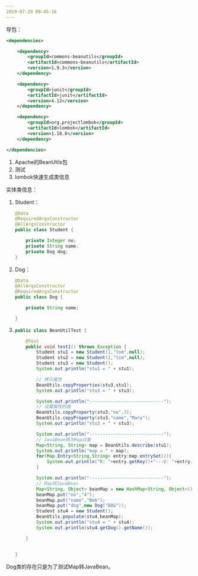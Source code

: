 ```yaml
---
2019-07-29 09:45:16
---
```




导包：

```xml
<dependencies>

    <dependency>
        <groupId>commons-beanutils</groupId>
        <artifactId>commons-beanutils</artifactId>
        <version>1.9.3</version>
    </dependency>

    <dependency>
        <groupId>junit</groupId>
        <artifactId>junit</artifactId>
        <version>4.12</version>
    </dependency>

    <dependency>
        <groupId>org.projectlombok</groupId>
        <artifactId>lombok</artifactId>
        <version>1.18.8</version>
    </dependency>

</dependencies>
```

1. Apache的BeanUtils包
2. 测试
3. lombok快速生成类信息



实体类信息：

1. Student：

   ```java
   @Data
   @RequiredArgsConstructor
   @AllArgsConstructor
   public class Student {
   
       private Integer no;
       private String name;
       private Dog dog;
   }
   ```

   

2. Dog：

   ```java
   @Data
   @AllArgsConstructor
   @RequiredArgsConstructor
   public class Dog {
   
       private String name;
   
   }
   ```

   

3. ```java
   public class BeanUtilTest {
   
       @Test
       public void test1() throws Exception {
           Student stu1 = new Student(1,"tom",null);
           Student stu2 = new Student(2,"tim",null);
           Student stu3 = new Student();
           System.out.println("stu1 = " + stu1);
   
           // 拷贝属性
           BeanUtils.copyProperties(stu3,stu1);
           System.out.println("stu3 = " + stu3);
   
           System.out.println("----------------------------");
           // 设置属性的值
           BeanUtils.copyProperty(stu3,"no",3);
           BeanUtils.copyProperty(stu3,"name","Mary");
           System.out.println("stu3 = " + stu3);
   
           System.out.println("----------------------------");
           // JavaBean转为Map对象
           Map<String, String> map = BeanUtils.describe(stu1);
           System.out.println("map = " + map);
           for(Map.Entry<String,String> entry:map.entrySet()){
               System.out.println("K: "+entry.getKey()+"---V: "+entry.getValue());
           }
   
           System.out.println("----------------------------");
           // Map转JavaBean
           Map<String, Object> beanMap = new HashMap<String, Object>();
           beanMap.put("no","4");
           beanMap.put("name","Bob");
           beanMap.put("dog",new Dog("DOG"));
           Student stu4 = new Student();
           BeanUtils.populate(stu4,beanMap);
           System.out.println("stu4 = " + stu4);
           System.out.println(stu4.getDog().getName());
   
       }
   
   
   }
   ```



Dog类的存在只是为了测试Map转JavaBean。